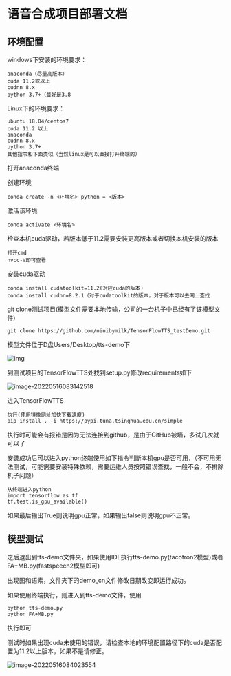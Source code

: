 # 语音合成项目部署文档

## 环境配置

windows下安装的环境要求：

```
anaconda（尽量高版本）
cuda 11.2或以上
cudnn 8.x
python 3.7+（最好是3.8
```

Linux下的环境要求：

```
ubuntu 18.04/centos7
cuda 11.2 以上
anaconda
cudnn 8.x
python 3.7+
其他指令和下面类似（当然linux是可以直接打开终端的）
```

打开anaconda终端

创建环境

```
conda create -n <环境名> python = <版本>
```

激活该环境

```
conda activate <环境名>
```

检查本机cuda驱动，若版本低于11.2需要安装更高版本或者切换本机安装的版本

```
打开cmd
nvcc-V即可查看
```

安装cuda驱动

```
conda install cudatoolkit=11.2(对应cuda的版本)
conda install cudnn=8.2.1（对于cudatoolkit的版本，对于版本可以去网上查找
```

git clone测试项目(模型文件需要本地传输，公司的一台机子中已经有了该模型文件)

```
git clone https://github.com/ninibymilk/TensorFlowTTS_testDemo.git
```

模型文件位于D盘Users/Desktop/tts-demo下

![img](https://s2.loli.net/2022/05/16/VrtwqBR3kuvfnsm.png)

到测试项目的TensorFlowTTS处找到setup.py修改requirements如下

![image-20220516083142518](https://s2.loli.net/2022/05/16/8moCWtQhqHODNKj.png)

进入TensorFlowTTS

```
执行(使用镜像网址加快下载速度)
pip install . -i https://pypi.tuna.tsinghua.edu.cn/simple
```

执行时可能会有报错是因为无法连接到github，是由于GitHub被墙，多试几次就可以了

安装成功后可以进入python终端使用如下指令判断本机gpu是否可用，（不可用无法测试，可能需要安装特殊依赖，需要运维人员按照错误查找，一般不会，不排除机子问题）

```
从终端进入python
import tensorflow as tf
tf.test.is_gpu_available()
```

 如果最后输出True则说明gpu正常，如果输出false则说明gpu不正常。

## 模型测试

之后退出到tts-demo文件夹，如果使用IDE执行tts-demo.py(tacotron2模型)或者FA+MB.py(fastspeech2模型即可)

出现图和语素，文件夹下的demo_cn文件修改日期改变即运行成功。

如果使用终端执行，则进入到tts-demo文件，使用

```
python tts-demo.py
python FA+MB.py
```

执行即可

测试时如果出现cuda未使用的错误，请检查本地的环境配置路径下的cuda是否配置为11.2以上版本，如果不是请修正。

![image-20220516084023554](https://s2.loli.net/2022/05/16/8ZwRNUomQP4fdEe.png)

